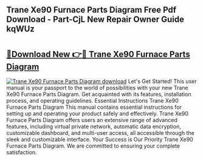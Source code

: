 ## Trane Xe90 Furnace Parts Diagram Free Pdf Download - Part-CjL New Repair Owner Guide kqWUz

# <h2><a href="http://dfjdsb.blite.top/?on=Trane+Xe90+Furnace+Parts+Diagram">🔗Download New 👉🔴 Trane Xe90 Furnace Parts Diagram</a></h2>

[![Trane Xe90 Furnace Parts Diagram download](https://i.imgur.com/lujVjoI.png)](http://dfjdsb.blite.top/?on=Trane+Xe90+Furnace+Parts+Diagram)
Let's Get Started! This user manual is your passport to the world of possibilities with your new Trane Xe90 Furnace Parts Diagram. Get acquainted with its features, installation process, and operating guidelines. Essential Instructions Trane Xe90 Furnace Parts Diagram This manual contains essential instructions for setting up and operating your product safely and effectively. Trane Xe90 Furnace Parts Diagram offers users an extensive range of advanced features, including virtual private network, automatic data encryption, customizable dashboard, and multi-user access, all accessible through the sleek and customizable interface. Your Success is Our Priority Trane Xe90 Furnace Parts Diagram. We are committed to ensuring your complete satisfaction.
